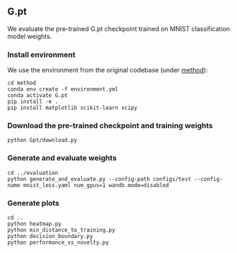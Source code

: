 ## G.pt

We evaluate the pre-trained G.pt checkpoint trained on MNIST classification model weights.

### Install environment
We use the environment from the original codebase (under [method](method)):
```
cd method
conda env create -f environment.yml
conda activate G.pt
pip install -e .
pip install matplotlib scikit-learn scipy
```

### Download the pre-trained checkpoint and training weights

```
python Gpt/download.py
```

### Generate and evaluate weights

```
cd ../evaluation
python generate_and_evaluate.py --config-path configs/test --config-name mnist_loss.yaml num_gpus=1 wandb.mode=disabled
```

### Generate plots

```
cd ..
python heatmap.py
python min_distance_to_training.py
python decision_boundary.py
python performance_vs_novelty.py
```